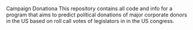 Campaign Donationa
This repository contains all code and info for a program that aims to predict political
donations of major corporate donors in the US based on roll call votes of legislators in
in the US congress.

